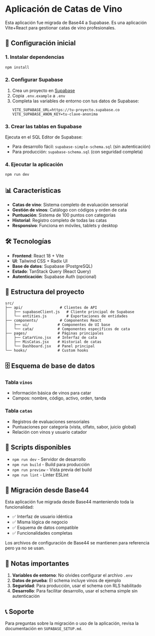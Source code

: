 # Aplicación de Catas de Vino

Esta aplicación fue migrada de Base44 a Supabase. Es una aplicación Vite+React para gestionar catas de vino profesionales.

## 🚀 Configuración inicial

### 1. Instalar dependencias
```bash
npm install
```

### 2. Configurar Supabase
1. Crea un proyecto en [Supabase](https://supabase.com)
2. Copia `.env.example` a `.env`
3. Completa las variables de entorno con tus datos de Supabase:
   ```
   VITE_SUPABASE_URL=https://tu-proyecto.supabase.co
   VITE_SUPABASE_ANON_KEY=tu-clave-anonima
   ```

### 3. Crear las tablas en Supabase
Ejecuta en el SQL Editor de Supabase:
- Para desarrollo fácil: `supabase-simple-schema.sql` (sin autenticación)
- Para producción: `supabase-schema.sql` (con seguridad completa)

### 4. Ejecutar la aplicación
```bash
npm run dev
```

## 📊 Características

- **Catas de vino**: Sistema completo de evaluación sensorial
- **Gestión de vinos**: Catálogo con códigos y orden de cata
- **Puntuación**: Sistema de 100 puntos con categorías
- **Historial**: Registro completo de todas las catas
- **Responsivo**: Funciona en móviles, tablets y desktop

## 🛠️ Tecnologías

- **Frontend**: React 18 + Vite
- **UI**: Tailwind CSS + Radix UI
- **Base de datos**: Supabase (PostgreSQL)
- **Estado**: TanStack Query (React Query)
- **Autenticación**: Supabase Auth (opcional)

## 📁 Estructura del proyecto

```
src/
├── api/                 # Clientes de API
│   ├── supabaseClient.js   # Cliente principal de Supabase
│   └── entities.js         # Exportaciones de entidades
├── components/          # Componentes React
│   ├── ui/             # Componentes de UI base
│   └── cata/           # Componentes específicos de cata
├── pages/              # Páginas principales
│   ├── CatarVino.jsx   # Interfaz de cata
│   ├── MisCatas.jsx    # Historial de catas
│   └── Dashboard.jsx   # Panel principal
└── hooks/              # Custom hooks
```

## 🗄️ Esquema de base de datos

### Tabla `vinos`
- Información básica de vinos para catar
- Campos: nombre, código, activo, orden, tanda

### Tabla `catas`
- Registros de evaluaciones sensoriales
- Puntuaciones por categoría (vista, olfato, sabor, juicio global)
- Relación con vinos y usuario catador

## 🔧 Scripts disponibles

- `npm run dev` - Servidor de desarrollo
- `npm run build` - Build para producción
- `npm run preview` - Vista previa del build
- `npm run lint` - Linter ESLint

## 📝 Migración desde Base44

Esta aplicación fue migrada desde Base44 manteniendo toda la funcionalidad:
- ✅ Interfaz de usuario idéntica
- ✅ Misma lógica de negocio
- ✅ Esquema de datos compatible
- ✅ Funcionalidades completas

Los archivos de configuración de Base44 se mantienen para referencia pero ya no se usan.

## 🚨 Notas importantes

1. **Variables de entorno**: No olvides configurar el archivo `.env`
2. **Datos de prueba**: El schema incluye vinos de ejemplo
3. **Seguridad**: Para producción, usar el schema con RLS habilitado
4. **Desarrollo**: Para facilitar desarrollo, usar el schema simple sin autenticación

## 📞 Soporte

Para preguntas sobre la migración o uso de la aplicación, revisa la documentación en `SUPABASE_SETUP.md`.